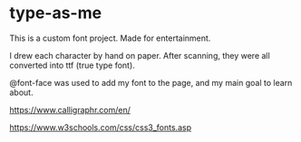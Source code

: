 # type-as-me
This is a custom font project. Made for entertainment.

I drew each character by hand on paper. After scanning, they were all converted into ttf (true type font).

@font-face was used to add my font to the page, and my main goal to learn about.

https://www.calligraphr.com/en/

https://www.w3schools.com/css/css3_fonts.asp